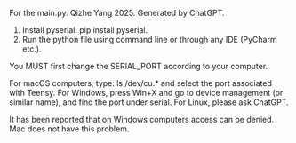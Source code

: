 For the main.py.
Qizhe Yang 2025. Generated by ChatGPT.

1. Install pyserial: pip install pyserial.
2. Run the python file using command line or through any IDE (PyCharm etc.).

You MUST first change the SERIAL_PORT according to your computer.

For macOS computers, type: ls /dev/cu.* and select the port associated with Teensy.
For Windows, press Win+X and go to device management (or similar name), and find the port under serial.
For Linux, please ask ChatGPT.

It has been reported that on Windows computers access can be denied. Mac does not have this problem.